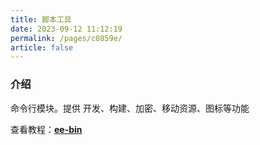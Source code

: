 ```yaml
---
title: 脚本工具
date: 2023-09-12 11:12:19
permalink: /pages/c0859e/
article: false
---
```


### 介绍
命令行模块。提供 开发、构建、加密、移动资源、图标等功能

查看教程：[**ee-bin**](/pages/e1816f/)
